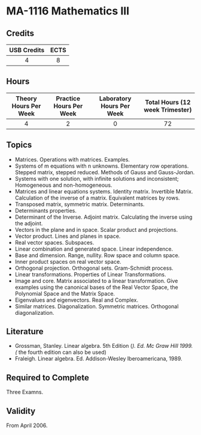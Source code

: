 # MA-1116 Mathematics III

## Credits

| USB Credits | ECTS |
|:-----------:|:----:|
|      4      |   8  |

## Hours

| Theory Hours Per Week | Practice Hours Per Week | Laboratory Hours Per Week | Total Hours (12 week Trimester) |
|:---------------------:|:-----------------------:|:-------------------------:|:-------------------------------:|
|           4           |            2            |             0             |                72               |

## Topics

* Matrices. Operations with matrices. Examples.
* Systems of m equations with n unknowns. Elementary row operations. Stepped matrix, stepped reduced. Methods of Gauss and Gauss-Jordan.
* Systems with one solution, with infinite solutions and inconsistent; Homogeneous and non-homogeneous.
* Matrices and linear equations systems. Identity matrix. Invertible Matrix. Calculation of the inverse of a matrix. Equivalent matrices by rows.
* Transposed matrix, symmetric matrix. Determinants.
* Determinants properties.
* Determinant of the Inverse. Adjoint matrix. Calculating the inverse using the adjoint.
* Vectors in the plane and in space. Scalar product and projections.
* Vector product. Lines and planes in space.
* Real vector spaces. Subspaces.
* Linear combination and generated space. Linear independence.
* Base and dimension. Range, nullity. Row space and column space.
* Inner product spaces on real vector space.
* Orthogonal projection. Orthogonal sets. Gram-Schmidt process.
* Linear transformations. Properties of Linear Transformations.
* Image and core. Matrix associated to a linear transformation. Give examples using the canonical bases of the Real Vector Space, the Polynomial Space and the Matrix Space.
* Eigenvalues and eigenvectors. Real and Complex.
* Similar matrices. Diagonalization. Symmetric matrices. Orthogonal diagonalization.

## Literature

* Grossman, Stanley. Linear algebra. 5th Edition (*). Ed. Mc Graw Hill 1999. (* the fourth edition can also be used)
* Fraleigh. Linear algebra. Ed. Addison-Wesley Iberoamericana, 1989.

## Required to Complete

Three Examns.

## Validity

From April 2006.
